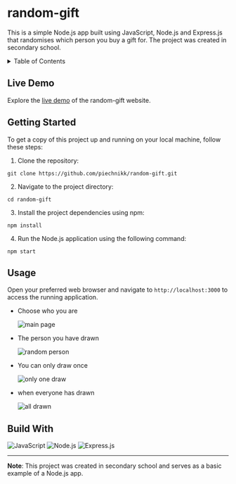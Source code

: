 # random-gift
This is a simple Node.js app built using JavaScript, Node.js and Express.js that randomises which person you buy a gift for. The project was created in secondary school.

<details>
  <summary>Table of Contents</summary>
  <ul>
    <li><a href="#live-demo">Live Demo</a></li>
    <li><a href="#getting-started">Getting Started</a></li>
    <li><a href="#usage">Usage</a></li>
    <li><a href="#build-with">Build With</a></li>
  </ul>
</details>

## Live Demo

Explore the [live demo](http://random-gift.piechnik.ct8.pl/) of the random-gift website.

## Getting Started

To get a copy of this project up and running on your local machine, follow these steps:

1. Clone the repository: 
```
git clone https://github.com/piechnikk/random-gift.git
```
2. Navigate to the project directory: 
```
cd random-gift
```
3. Install the project dependencies using npm:
```
npm install
```
4. Run the Node.js application using the following command:
```
npm start
```

## Usage

Open your preferred web browser and navigate to `http://localhost:3000` to access the running application.

- Choose who you are

  ![main page](https://github.com/piechnikk/random-gift/assets/51060535/6637a9d1-7ba4-4799-a1d7-5d5fb9591342)

- The person you have drawn

  ![random person](https://github.com/piechnikk/random-gift/assets/51060535/3fb6e710-563f-4493-aa4d-aabb4ef37b35)

- You can only draw once

  ![only one draw](https://github.com/piechnikk/random-gift/assets/51060535/389102ac-6546-4ee2-82de-a7c0587405b7)

- when everyone has drawn

  ![all drawn](https://github.com/piechnikk/random-gift/assets/51060535/cf6f96a5-49ca-49cc-a8e2-90f85dfa1961)


## Build With

<div>
    <img src="https://img.shields.io/badge/JavaScript-F7DF1E?style=for-the-badge&logo=javascript&logoColor=black" alt="JavaScript"> 
    <img src="https://img.shields.io/badge/Node.js-43853D?style=for-the-badge&logo=node.js&logoColor=white" alt="Node.js">
    <img src="https://img.shields.io/badge/Express.js-404D59?style=for-the-badge" alt="Express.js">
</div>

---

**Note**: This project was created in secondary school and serves as a basic example of a Node.js app.

